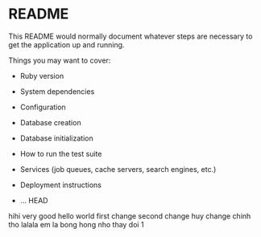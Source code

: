 # README

This README would normally document whatever steps are necessary to get the
application up and running.

Things you may want to cover:

* Ruby version

* System dependencies

* Configuration

* Database creation

* Database initialization

* How to run the test suite

* Services (job queues, cache servers, search engines, etc.)

* Deployment instructions

* ...
 HEAD

hihi
very good
hello world
first change
second change
huy change
chinh tho
lalala
em la bong hong nho
 thay doi 1
